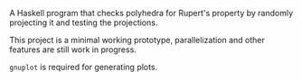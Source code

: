A Haskell program that checks polyhedra for Rupert's property by randomly projecting it and testing the projections.

This project is a minimal working prototype, parallelization and other features are still work in progress.

`gnuplot` is required for generating plots.
